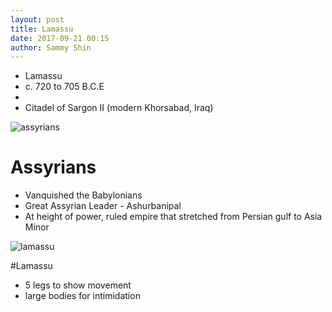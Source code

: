 ```yaml
---
layout: post
title: Lamassu
date: 2017-09-21 00:15
author: Sammy Shin
---
```


* Lamassu
* c. 720 to 705 B.C.E
*
* Citadel of Sargon II (modern Khorsabad, Iraq)

![assyrians]

# Assyrians
* Vanquished the Babylonians
* Great Assyrian Leader - Ashurbanipal
* At height of power, ruled empire that stretched from Persian gulf to Asia Minor

![lamassu]

#Lamassu
* 5 legs to show movement
* large bodies for intimidation

[assyrians]: https://upload.wikimedia.org/wikipedia/commons/2/26/Ancient_Egypt_and_Mesopotamia_c._1450_BC.png
[lamassu]: https://upload.wikimedia.org/wikipedia/commons/9/9f/Door_guardian_figure_%28Lamassu%29_from_Nimrud_2.jpg
